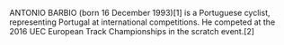 ANTONIO BARBIO (born 16 December 1993)[1] is a Portuguese cyclist, representing Portugal at international competitions. He competed at the 2016 UEC European Track Championships in the scratch event.[2]
